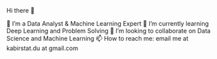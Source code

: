 Hi there 👋

🔭 I’m a Data Analyst & Machine Learning Expert
🌱 I’m currently learning Deep Learning and Problem Solving
👯 I’m looking to collaborate on Data Science and Machine Learning
📫 How to reach me: email me at kabirstat.du at gmail.com


